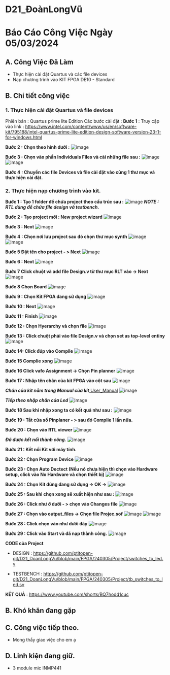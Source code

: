 # D21_ĐoànLongVũ

# Báo Cáo Công Việc Ngày 05/03/2024

## A. Công Việc Đã Làm
- Thực hiện cài  đặt Quartus và các file devices
- Nạp chương trình vào KIT FPGA DE10 - Standard
## B. Chi tiết công việc
### 1. Thực hiện cài đặt Quartus và file devices
Phiên bản : Quartus prime lite Edition
Các bước cài đặt : 
**Bước 1** : Truy cập vào link : https://www.intel.com/content/www/us/en/software-kit/795188/intel-quartus-prime-lite-edition-design-software-version-23-1-for-windows.html

**Bước 2 : Chọn theo hình dưới :** 
![image](https://github.com/ptitopen-git/D21_DoanLongVu/assets/128148954/5a4a3bba-9635-4eea-81b1-ac812536bccc)

**Bước 3 : Chọn vào phần Individuals Files và cài những file sau :** 
![image](https://github.com/ptitopen-git/D21_DoanLongVu/assets/128148954/7418fa7f-c62e-4157-a65c-4101729cec10)
![image](https://github.com/ptitopen-git/D21_DoanLongVu/assets/128148954/c0c972f9-5b9b-4e16-b949-ad7ea4c96016)

**Bước 4 : Chuyển các file Devices và file cài đặt vào cùng 1 thư mục và thực hiện cài đặt.**

### 2. Thực hiện nạp chương trình vào kit.

**Bước 1 : Tạo 1 folder để chứa project theo cấu trúc sau :** 
![image](https://github.com/ptitopen-git/D21_DoanLongVu/assets/128148954/93c3d2e5-45c0-4f89-8d82-831b435cdffb)
**_NOTE : RTL dùng để chứa file design và testbench._**

**Bước 2 :  Tạo project mới : New project wizard**
![image](https://github.com/ptitopen-git/D21_DoanLongVu/assets/128148954/92d140d9-752c-4f78-b63f-bcf67df44064)

**Bước 3 : Next**
![image](https://github.com/ptitopen-git/D21_DoanLongVu/assets/128148954/2a9be04a-d866-4337-b32d-317f73d0be2a)

**Bước 4 : Chọn nơi lưu project  sau đó chọn thư mục synth**
![image](https://github.com/ptitopen-git/D21_DoanLongVu/assets/128148954/ac0aa5f6-5904-41c6-a745-d0a9c2e0b4d7)
![image](https://github.com/ptitopen-git/D21_DoanLongVu/assets/128148954/f2bb6df5-53dd-4d42-b384-815a154ce44a)

**Bước 5 Đặt tên cho project - > Next**
![image](https://github.com/ptitopen-git/D21_DoanLongVu/assets/128148954/3f1e7d47-6b36-442b-817c-31213d58376c)
 
**Bước 6 : Next**
![image](https://github.com/ptitopen-git/D21_DoanLongVu/assets/128148954/6cc24d65-ff46-4015-bda8-f1c8ab1ae1d5)

**Bước 7 Click chuột và add file Design.v từ thư mục RLT vào -> Next**
![image](https://github.com/ptitopen-git/D21_DoanLongVu/assets/128148954/02ce7d6d-954e-4bc9-8b63-daa3ff554dfd)

 **Bước 8 Chọn Board**
![image](https://github.com/ptitopen-git/D21_DoanLongVu/assets/128148954/2c5aaf80-1b88-4981-a3e1-ab8ec46f0404)

**Bước 9 : Chọn Kit FPGA đang sử dụng** 
![image](https://github.com/ptitopen-git/D21_DoanLongVu/assets/128148954/0d3d43ea-488c-478e-bf51-1eff6165644f)

**Bước 10 : Next** 
![image](https://github.com/ptitopen-git/D21_DoanLongVu/assets/128148954/174cd52b-5890-47b5-aef3-e7b96f10298f)

**Bước 11 : Finish**
![image](https://github.com/ptitopen-git/D21_DoanLongVu/assets/128148954/8346b265-bc44-4943-ba5f-1a86cc72fd0d)

**Bước 12 : Chọn Hyerarchy và chọn file** 
![image](https://github.com/ptitopen-git/D21_DoanLongVu/assets/128148954/1696a4d8-8549-4074-9960-c9c77037777c)

**Bước 13 : Click chuột phải vào file Design.v và chọn set as top-level entiny**
![image](https://github.com/ptitopen-git/D21_DoanLongVu/assets/128148954/fe4b19ef-95be-4665-91ca-ae28c38da3e7)

**Bước 14: Click đúp vào Compile**
![image](https://github.com/ptitopen-git/D21_DoanLongVu/assets/128148954/b99e627b-e9d1-4b4f-9453-a9c3e185c6a0)

**Bước 15 Complie xong**
![image](https://github.com/ptitopen-git/D21_DoanLongVu/assets/128148954/9e8d096e-9164-4612-8833-85581a3ab3fb)

**Bước 16 Click vafo Assignment -> Chọn Pin planner**
![image](https://github.com/ptitopen-git/D21_DoanLongVu/assets/128148954/aa7ab4e4-da0a-4867-8967-578fb1dc81c6)

**Bước 17 : Nhập tên chân của kit FPGA vào cột sau**
![image](https://github.com/ptitopen-git/D21_DoanLongVu/assets/128148954/e6b067f8-9f7d-40b0-8c48-8ebc19188f53)

**_Chân của kit nằm trong Manual của kit_**[ User_Manual](https://github.com/ptitopen-git/D21_DoanLongVu/blob/main/FPGA/240305/document/DE10_Standard_User_Manual.pdf)
![image](https://github.com/ptitopen-git/D21_DoanLongVu/assets/128148954/6318bb9b-e047-419b-8644-03e38ce7937f)

_**Tiếp theo nhập chân của Led**_
![image](https://github.com/ptitopen-git/D21_DoanLongVu/assets/128148954/a0b4be78-3540-4c1b-a1f7-98ecfe79ca7d)

**Bước 18 Sau khi nhập xong ta có kết quả như sau :** 
![image](https://github.com/ptitopen-git/D21_DoanLongVu/assets/128148954/0f1e1eac-1278-431b-bcf5-a5cd33e665a2)

 **Bước 19 : Tắt cửa sổ Pinplaner - > sau đó Complie 1 lần nữa.**

**Bước 20 : Chọn vào RTL viewer** 
![image](https://github.com/ptitopen-git/D21_DoanLongVu/assets/128148954/236f7174-849d-484b-9a89-3ac9fbf842dd)

**_Đã được kết nối thành công._**
![image](https://github.com/ptitopen-git/D21_DoanLongVu/assets/128148954/ec18b882-aaf4-4649-9122-d5ae3a5e5a4b)

**Bước 21 : Kết nối Kit với máy tính.**

**Bước 22 : Chọn Program Device**
![image](https://github.com/ptitopen-git/D21_DoanLongVu/assets/128148954/1b714c78-c554-49d0-b5c3-84732b8e21b9)

**Bước 23 : Chọn Auto Dectect (Nếu nó chưa hiện thì chọn vào Hardware setup, click vào No Hardware và chọn thiết bị)**
![image](https://github.com/ptitopen-git/D21_DoanLongVu/assets/128148954/ee21484b-0291-4e5b-90fa-3cdf9670441f)

**Bước 24 : Chọn Kit đúng đang sử dụng -> OK ->** 
![image](https://github.com/ptitopen-git/D21_DoanLongVu/assets/128148954/ff9a0c30-41d6-44de-a5b1-a1d67d1deb63)


**Bước 25 : Sau khi chọn xong sẽ xuất hiện như sau :** 
![image](https://github.com/ptitopen-git/D21_DoanLongVu/assets/128148954/a723761b-f51b-4fb7-a2ed-6a235c0f3a42)

**Bước 26 : Click như ở dưới - > chọn vào Changes file**
![image](https://github.com/ptitopen-git/D21_DoanLongVu/assets/128148954/2d30f3bb-4972-44b7-b3ca-b78d59baa00c)

**Bước 27 : Chọn vào output_files -> Chọn file Projec.sof**
![image](https://github.com/ptitopen-git/D21_DoanLongVu/assets/128148954/b5684880-83d7-4ac4-8689-5a078c7061bc)
![image](https://github.com/ptitopen-git/D21_DoanLongVu/assets/128148954/9ea2aa42-f0b6-4d6f-b3a7-cbc53248866d)

**Bước 28 : Click chọn vào như dưới đây**
![image](https://github.com/ptitopen-git/D21_DoanLongVu/assets/128148954/9fbe42ba-4a7e-449d-ac37-24ed78faa65d)

**Bước 29 : Click vào Start và đã nạp thành công.**
![image](https://github.com/ptitopen-git/D21_DoanLongVu/assets/128148954/c42d9d73-b148-489b-b6e1-56d0e1e618ab)

**CODE của Project** 

- DESIGN : https://github.com/ptitopen-git/D21_DoanLongVu/blob/main/FPGA/240305/Project/switches_to_led.v

- TESTBENCH : https://github.com/ptitopen-git/D21_DoanLongVu/blob/main/FPGA/240305/Project/tb_switches_to_led.sv

**KẾT QUẢ**  : https://www.youtube.com/shorts/BQ7hodd1cuc

## B. Khó khăn đang gặp

## C. Công việc tiếp theo.
 + Mong thầy giao việc cho em ạ
## D. Linh kiện đang giữ.
- 3 module mic INMP441










